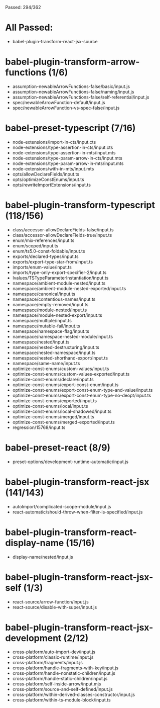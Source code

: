 Passed: 294/362

# All Passed:
* babel-plugin-transform-react-jsx-source


# babel-plugin-transform-arrow-functions (1/6)
* assumption-newableArrowFunctions-false/basic/input.js
* assumption-newableArrowFunctions-false/naming/input.js
* assumption-newableArrowFunctions-false/self-referential/input.js
* spec/newableArrowFunction-default/input.js
* spec/newableArrowFunction-vs-spec-false/input.js

# babel-preset-typescript (7/16)
* node-extensions/import-in-cts/input.cts
* node-extensions/type-assertion-in-cts/input.cts
* node-extensions/type-assertion-in-mts/input.mts
* node-extensions/type-param-arrow-in-cts/input.mts
* node-extensions/type-param-arrow-in-mts/input.mts
* node-extensions/with-in-mts/input.mts
* opts/allowDeclareFields/input.ts
* opts/optimizeConstEnums/input.ts
* opts/rewriteImportExtensions/input.ts

# babel-plugin-transform-typescript (118/156)
* class/accessor-allowDeclareFields-false/input.ts
* class/accessor-allowDeclareFields-true/input.ts
* enum/mix-references/input.ts
* enum/scoped/input.ts
* enum/ts5.0-const-foldable/input.ts
* exports/declared-types/input.ts
* exports/export-type-star-from/input.ts
* imports/enum-value/input.ts
* imports/type-only-export-specifier-2/input.ts
* lvalues/TSTypeParameterInstantiation/input.ts
* namespace/ambient-module-nested/input.ts
* namespace/ambient-module-nested-exported/input.ts
* namespace/canonical/input.ts
* namespace/contentious-names/input.ts
* namespace/empty-removed/input.ts
* namespace/module-nested/input.ts
* namespace/module-nested-export/input.ts
* namespace/multiple/input.ts
* namespace/mutable-fail/input.ts
* namespace/namespace-flag/input.ts
* namespace/namespace-nested-module/input.ts
* namespace/nested/input.ts
* namespace/nested-destructuring/input.ts
* namespace/nested-namespace/input.ts
* namespace/nested-shorthand-export/input.ts
* namespace/same-name/input.ts
* optimize-const-enums/custom-values/input.ts
* optimize-const-enums/custom-values-exported/input.ts
* optimize-const-enums/declare/input.ts
* optimize-const-enums/export-const-enum/input.ts
* optimize-const-enums/export-const-enum-type-and-value/input.ts
* optimize-const-enums/export-const-enum-type-no-deopt/input.ts
* optimize-const-enums/exported/input.ts
* optimize-const-enums/local/input.ts
* optimize-const-enums/local-shadowed/input.ts
* optimize-const-enums/merged/input.ts
* optimize-const-enums/merged-exported/input.ts
* regression/15768/input.ts

# babel-preset-react (8/9)
* preset-options/development-runtime-automatic/input.js

# babel-plugin-transform-react-jsx (141/143)
* autoImport/complicated-scope-module/input.js
* react-automatic/should-throw-when-filter-is-specified/input.js

# babel-plugin-transform-react-display-name (15/16)
* display-name/nested/input.js

# babel-plugin-transform-react-jsx-self (1/3)
* react-source/arrow-function/input.js
* react-source/disable-with-super/input.js

# babel-plugin-transform-react-jsx-development (2/12)
* cross-platform/auto-import-dev/input.js
* cross-platform/classic-runtime/input.js
* cross-platform/fragments/input.js
* cross-platform/handle-fragments-with-key/input.js
* cross-platform/handle-nonstatic-children/input.js
* cross-platform/handle-static-children/input.js
* cross-platform/self-inside-arrow/input.mjs
* cross-platform/source-and-self-defined/input.js
* cross-platform/within-derived-classes-constructor/input.js
* cross-platform/within-ts-module-block/input.ts

